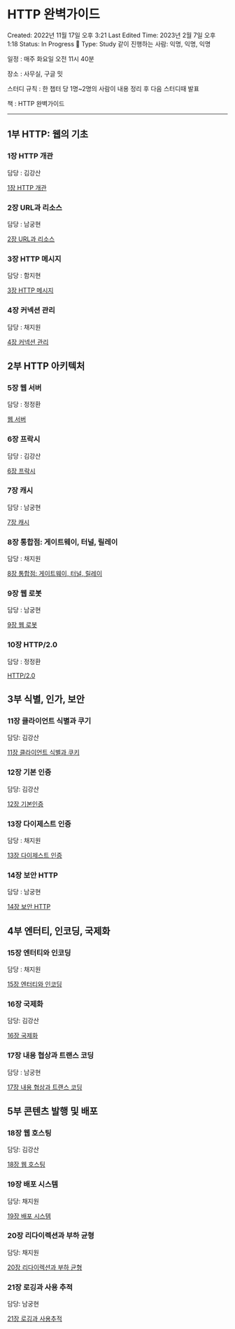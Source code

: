 # HTTP 완벽가이드

Created: 2022년 11월 17일 오후 3:21
Last Edited Time: 2023년 2월 7일 오후 1:18
Status: In Progress 🙌
Type: Study
같이 진행하는 사람: 익명, 익명, 익명

일정 : 매주 화요일 오전 11시 40분

장소 : 사무실, 구글 밋

스터디 규칙 : 한 챕터 당 1명~2명의 사람이 내용 정리 후 다음 스터디때 발표

책 : HTTP 완벽가이드

---

## 1부 HTTP: 웹의 기초

### 1장 HTTP 개관

담당 : 김강산

[1장 HTTP 개관](HTTP%20%E1%84%8B%E1%85%AA%E1%86%AB%E1%84%87%E1%85%A7%E1%86%A8%E1%84%80%E1%85%A1%E1%84%8B%E1%85%B5%E1%84%83%E1%85%B3%204964949800784190921afe3fe790afec/1%E1%84%8C%E1%85%A1%E1%86%BC%20HTTP%20%E1%84%80%E1%85%A2%E1%84%80%E1%85%AA%E1%86%AB%207045d0de15f34592ab07090606a252c0.md)

### 2장 URL과 리소스

담당 : 남궁현

[2장 URL과 리소스](HTTP%20%E1%84%8B%E1%85%AA%E1%86%AB%E1%84%87%E1%85%A7%E1%86%A8%E1%84%80%E1%85%A1%E1%84%8B%E1%85%B5%E1%84%83%E1%85%B3%204964949800784190921afe3fe790afec/2%E1%84%8C%E1%85%A1%E1%86%BC%20URL%E1%84%80%E1%85%AA%20%E1%84%85%E1%85%B5%E1%84%89%E1%85%A9%E1%84%89%E1%85%B3%20986922af429f488695acc630e88b0e7a.md)

### 3장 HTTP 메시지

담당 : 함지현

[3장 HTTP 메시지](HTTP%20%E1%84%8B%E1%85%AA%E1%86%AB%E1%84%87%E1%85%A7%E1%86%A8%E1%84%80%E1%85%A1%E1%84%8B%E1%85%B5%E1%84%83%E1%85%B3%204964949800784190921afe3fe790afec/3%E1%84%8C%E1%85%A1%E1%86%BC%20HTTP%20%E1%84%86%E1%85%A6%E1%84%89%E1%85%B5%E1%84%8C%E1%85%B5%20f823ccfc7b8f470ab37239b5da81fa58.md)

### 4장 커넥션 관리

담당 : 채지원

[4장 커넥션 관리](HTTP%20%E1%84%8B%E1%85%AA%E1%86%AB%E1%84%87%E1%85%A7%E1%86%A8%E1%84%80%E1%85%A1%E1%84%8B%E1%85%B5%E1%84%83%E1%85%B3%204964949800784190921afe3fe790afec/4%E1%84%8C%E1%85%A1%E1%86%BC%20%E1%84%8F%E1%85%A5%E1%84%82%E1%85%A6%E1%86%A8%E1%84%89%E1%85%A7%E1%86%AB%20%E1%84%80%E1%85%AA%E1%86%AB%E1%84%85%E1%85%B5%20443d3fc9343c43a094783c5f41808dbf.md)

## 2부 HTTP 아키텍처

### 5장 웹 서버

담당 : 정정환

[웹 서버](HTTP%20%E1%84%8B%E1%85%AA%E1%86%AB%E1%84%87%E1%85%A7%E1%86%A8%E1%84%80%E1%85%A1%E1%84%8B%E1%85%B5%E1%84%83%E1%85%B3%204964949800784190921afe3fe790afec/%E1%84%8B%E1%85%B0%E1%86%B8%20%E1%84%89%E1%85%A5%E1%84%87%E1%85%A5%20531ac840c79045a793f2a43e4f56803a.md)

### 6장 프락시

담당 : 김강산

[6장 프락시](HTTP%20%E1%84%8B%E1%85%AA%E1%86%AB%E1%84%87%E1%85%A7%E1%86%A8%E1%84%80%E1%85%A1%E1%84%8B%E1%85%B5%E1%84%83%E1%85%B3%204964949800784190921afe3fe790afec/6%E1%84%8C%E1%85%A1%E1%86%BC%20%E1%84%91%E1%85%B3%E1%84%85%E1%85%A1%E1%86%A8%E1%84%89%E1%85%B5%20a313036d642c4240873340bcc0a97222.md)

### 7장 캐시

담당 : 남궁현

[7장 캐시](HTTP%20%E1%84%8B%E1%85%AA%E1%86%AB%E1%84%87%E1%85%A7%E1%86%A8%E1%84%80%E1%85%A1%E1%84%8B%E1%85%B5%E1%84%83%E1%85%B3%204964949800784190921afe3fe790afec/7%E1%84%8C%E1%85%A1%E1%86%BC%20%E1%84%8F%E1%85%A2%E1%84%89%E1%85%B5%20b8ca6f2cbc4e4636b1416fc67efc6f4a.md)

### 8장 통합점: 게이트웨이, 터널, 릴레이

담당 : 채지원

[8장 통합점: 게이트웨이, 터널, 릴레이](HTTP%20%E1%84%8B%E1%85%AA%E1%86%AB%E1%84%87%E1%85%A7%E1%86%A8%E1%84%80%E1%85%A1%E1%84%8B%E1%85%B5%E1%84%83%E1%85%B3%204964949800784190921afe3fe790afec/8%E1%84%8C%E1%85%A1%E1%86%BC%20%E1%84%90%E1%85%A9%E1%86%BC%E1%84%92%E1%85%A1%E1%86%B8%E1%84%8C%E1%85%A5%E1%86%B7%20%E1%84%80%E1%85%A6%E1%84%8B%E1%85%B5%E1%84%90%E1%85%B3%E1%84%8B%E1%85%B0%E1%84%8B%E1%85%B5,%20%E1%84%90%E1%85%A5%E1%84%82%E1%85%A5%E1%86%AF,%20%E1%84%85%E1%85%B5%E1%86%AF%E1%84%85%E1%85%A6%E1%84%8B%E1%85%B5%20725e93ff39394724aafbb803b99d24b7.md)

### 9장 웹 로봇

담당 : 남궁현

[9장 웹 로봇](HTTP%20%E1%84%8B%E1%85%AA%E1%86%AB%E1%84%87%E1%85%A7%E1%86%A8%E1%84%80%E1%85%A1%E1%84%8B%E1%85%B5%E1%84%83%E1%85%B3%204964949800784190921afe3fe790afec/9%E1%84%8C%E1%85%A1%E1%86%BC%20%E1%84%8B%E1%85%B0%E1%86%B8%20%E1%84%85%E1%85%A9%E1%84%87%E1%85%A9%E1%86%BA%209ba0e125d56e4e4a822e2f003d578649.md)

### 10장 HTTP/2.0

담당 : 정정환

[HTTP/2.0](HTTP%20%E1%84%8B%E1%85%AA%E1%86%AB%E1%84%87%E1%85%A7%E1%86%A8%E1%84%80%E1%85%A1%E1%84%8B%E1%85%B5%E1%84%83%E1%85%B3%204964949800784190921afe3fe790afec/HTTP%202%200%200a7f67ef461e4e5986099ee0ce1402d3.md)

## 3부 식별, 인가, 보안

### 11장 클라이언트 식별과 쿠기

담당: 김강산

[11장 클라이언트 식별과 쿠키](HTTP%20%E1%84%8B%E1%85%AA%E1%86%AB%E1%84%87%E1%85%A7%E1%86%A8%E1%84%80%E1%85%A1%E1%84%8B%E1%85%B5%E1%84%83%E1%85%B3%204964949800784190921afe3fe790afec/11%E1%84%8C%E1%85%A1%E1%86%BC%20%E1%84%8F%E1%85%B3%E1%86%AF%E1%84%85%E1%85%A1%E1%84%8B%E1%85%B5%E1%84%8B%E1%85%A5%E1%86%AB%E1%84%90%E1%85%B3%20%E1%84%89%E1%85%B5%E1%86%A8%E1%84%87%E1%85%A7%E1%86%AF%E1%84%80%E1%85%AA%20%E1%84%8F%E1%85%AE%E1%84%8F%E1%85%B5%207bda0152db644bff9e0cd457a3669d2d.md)

### 12장 기본 인증

담당: 김강산

[12장 기본인증](HTTP%20%E1%84%8B%E1%85%AA%E1%86%AB%E1%84%87%E1%85%A7%E1%86%A8%E1%84%80%E1%85%A1%E1%84%8B%E1%85%B5%E1%84%83%E1%85%B3%204964949800784190921afe3fe790afec/12%E1%84%8C%E1%85%A1%E1%86%BC%20%E1%84%80%E1%85%B5%E1%84%87%E1%85%A9%E1%86%AB%E1%84%8B%E1%85%B5%E1%86%AB%E1%84%8C%E1%85%B3%E1%86%BC%20341043f41b9d45af996a866b50710627.md)

### 13장 다이제스트 인증

담당 : 채지원

[13장 다이제스트 인증](HTTP%20%E1%84%8B%E1%85%AA%E1%86%AB%E1%84%87%E1%85%A7%E1%86%A8%E1%84%80%E1%85%A1%E1%84%8B%E1%85%B5%E1%84%83%E1%85%B3%204964949800784190921afe3fe790afec/13%E1%84%8C%E1%85%A1%E1%86%BC%20%E1%84%83%E1%85%A1%E1%84%8B%E1%85%B5%E1%84%8C%E1%85%A6%E1%84%89%E1%85%B3%E1%84%90%E1%85%B3%20%E1%84%8B%E1%85%B5%E1%86%AB%E1%84%8C%E1%85%B3%E1%86%BC%20febb31420ca3465bb94c358d4ea472ba.md)

### 14장 보안 HTTP

담당 : 남궁현

[14장 보안 HTTP](HTTP%20%E1%84%8B%E1%85%AA%E1%86%AB%E1%84%87%E1%85%A7%E1%86%A8%E1%84%80%E1%85%A1%E1%84%8B%E1%85%B5%E1%84%83%E1%85%B3%204964949800784190921afe3fe790afec/14%E1%84%8C%E1%85%A1%E1%86%BC%20%E1%84%87%E1%85%A9%E1%84%8B%E1%85%A1%E1%86%AB%20HTTP%20c22aae28091b4e5a8deec4b2d9baccfd.md)

## 4부 엔터티, 인코딩, 국제화

### 15장 엔터티와 인코딩

담당 : 채지원

[15장 엔터티와 인코딩](HTTP%20%E1%84%8B%E1%85%AA%E1%86%AB%E1%84%87%E1%85%A7%E1%86%A8%E1%84%80%E1%85%A1%E1%84%8B%E1%85%B5%E1%84%83%E1%85%B3%204964949800784190921afe3fe790afec/15%E1%84%8C%E1%85%A1%E1%86%BC%20%E1%84%8B%E1%85%A6%E1%86%AB%E1%84%90%E1%85%A5%E1%84%90%E1%85%B5%E1%84%8B%E1%85%AA%20%E1%84%8B%E1%85%B5%E1%86%AB%E1%84%8F%E1%85%A9%E1%84%83%E1%85%B5%E1%86%BC%205d97121a28404fa2baf71853a09d4739.md)

### 16장 국제화

담당: 김강산

[16장 국제화](HTTP%20%E1%84%8B%E1%85%AA%E1%86%AB%E1%84%87%E1%85%A7%E1%86%A8%E1%84%80%E1%85%A1%E1%84%8B%E1%85%B5%E1%84%83%E1%85%B3%204964949800784190921afe3fe790afec/16%E1%84%8C%E1%85%A1%E1%86%BC%20%E1%84%80%E1%85%AE%E1%86%A8%E1%84%8C%E1%85%A6%E1%84%92%E1%85%AA%20efa54e27eb9b4874870d22da7eb6cfe6.md)

### 17장 내용 협상과 트랜스 코딩

담당 : 남궁현

[17장 내용 협상과 트랜스 코딩](HTTP%20%E1%84%8B%E1%85%AA%E1%86%AB%E1%84%87%E1%85%A7%E1%86%A8%E1%84%80%E1%85%A1%E1%84%8B%E1%85%B5%E1%84%83%E1%85%B3%204964949800784190921afe3fe790afec/17%E1%84%8C%E1%85%A1%E1%86%BC%20%E1%84%82%E1%85%A2%E1%84%8B%E1%85%AD%E1%86%BC%20%E1%84%92%E1%85%A7%E1%86%B8%E1%84%89%E1%85%A1%E1%86%BC%E1%84%80%E1%85%AA%20%E1%84%90%E1%85%B3%E1%84%85%E1%85%A2%E1%86%AB%E1%84%89%E1%85%B3%20%E1%84%8F%E1%85%A9%E1%84%83%E1%85%B5%E1%86%BC%20390fb2eefdf1401b8fcb1a72fd923910.md)

## 5부 콘텐츠 발행 및 배포

### 18장 웹 호스팅

담당: 김강산

[18장 웹 호스팅](HTTP%20%E1%84%8B%E1%85%AA%E1%86%AB%E1%84%87%E1%85%A7%E1%86%A8%E1%84%80%E1%85%A1%E1%84%8B%E1%85%B5%E1%84%83%E1%85%B3%204964949800784190921afe3fe790afec/18%E1%84%8C%E1%85%A1%E1%86%BC%20%E1%84%8B%E1%85%B0%E1%86%B8%20%E1%84%92%E1%85%A9%E1%84%89%E1%85%B3%E1%84%90%E1%85%B5%E1%86%BC%2026a0f30769994629ad85a34423a9487b.md)

### 19장 배포 시스템

담당: 채지원

[19장 배포 시스템](HTTP%20%E1%84%8B%E1%85%AA%E1%86%AB%E1%84%87%E1%85%A7%E1%86%A8%E1%84%80%E1%85%A1%E1%84%8B%E1%85%B5%E1%84%83%E1%85%B3%204964949800784190921afe3fe790afec/19%E1%84%8C%E1%85%A1%E1%86%BC%20%E1%84%87%E1%85%A2%E1%84%91%E1%85%A9%20%E1%84%89%E1%85%B5%E1%84%89%E1%85%B3%E1%84%90%E1%85%A6%E1%86%B7%20f0043131e41941a38413be094b0c924c.md)

### 20장 리다이렉션과 부하 균형

담당: 채지원

[20장 리다이렉션과 부하 균형](HTTP%20%E1%84%8B%E1%85%AA%E1%86%AB%E1%84%87%E1%85%A7%E1%86%A8%E1%84%80%E1%85%A1%E1%84%8B%E1%85%B5%E1%84%83%E1%85%B3%204964949800784190921afe3fe790afec/20%E1%84%8C%E1%85%A1%E1%86%BC%20%E1%84%85%E1%85%B5%E1%84%83%E1%85%A1%E1%84%8B%E1%85%B5%E1%84%85%E1%85%A6%E1%86%A8%E1%84%89%E1%85%A7%E1%86%AB%E1%84%80%E1%85%AA%20%E1%84%87%E1%85%AE%E1%84%92%E1%85%A1%20%E1%84%80%E1%85%B2%E1%86%AB%E1%84%92%E1%85%A7%E1%86%BC%202d469b8cf61349089b36544285ee071f.md)

### 21장 로깅과 사용 추적

담당: 남궁현

[21장 로깅과 사용추적](HTTP%20%E1%84%8B%E1%85%AA%E1%86%AB%E1%84%87%E1%85%A7%E1%86%A8%E1%84%80%E1%85%A1%E1%84%8B%E1%85%B5%E1%84%83%E1%85%B3%204964949800784190921afe3fe790afec/21%E1%84%8C%E1%85%A1%E1%86%BC%20%E1%84%85%E1%85%A9%E1%84%80%E1%85%B5%E1%86%BC%E1%84%80%E1%85%AA%20%E1%84%89%E1%85%A1%E1%84%8B%E1%85%AD%E1%86%BC%E1%84%8E%E1%85%AE%E1%84%8C%E1%85%A5%E1%86%A8%20482813e79e8e4dc79dd0eb39cf54aa35.md)
